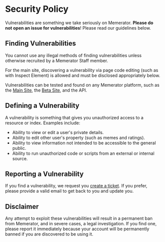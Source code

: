 # Security Policy

Vulnerabilities are something we take seriously on Memerator. **Please do not open an issue for vulnerabilities**! Please read our guidelines below.

## Finding Vulnerabilities

You cannot use any illegal methods of finding vulnerabilities unless otherwise recruited by a Memerator Staff member.

For the main site, discovering a vulnerability via page code editing (such as with Inspect Element) is allowed and must be disclosed appropriately below.

Vulnerabilities can be tested and found on any Memerator platform, such as the [Main Site](https://memerator.me), the [Beta Site](https://beta.memerator.me), and the API.

## Defining a Vulnerability

A vulnerability is something that gives you unauthorized access to a resource or index. Examples include:

* Ability to view or edit a user's private details.
* Ability to edit other user's property (such as memes and ratings).
* Ability to view information not intended to be accessible to the general public.
* Ability to run unauthorized code or scripts from an external or internal source.

## Reporting a Vulnerability

If you find a vulnerability, we request you [create a ticket](https://memerator.me/support). 
If you prefer, please provide a valid email to get back to you and update you.

## Disclaimer

Any attempt to exploit these vulnerabilities will result in a permanent ban from Memerator, and in severe cases, a legal investigation.
If you find one, please report it immediately because your account will be permanently banned if you are discovered to be using it.
